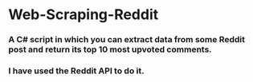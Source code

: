 # Web-Scraping-Reddit

### A C# script in which you can extract data from some Reddit post and return its top 10 most upvoted comments. 
### I have used the Reddit API to do it.
